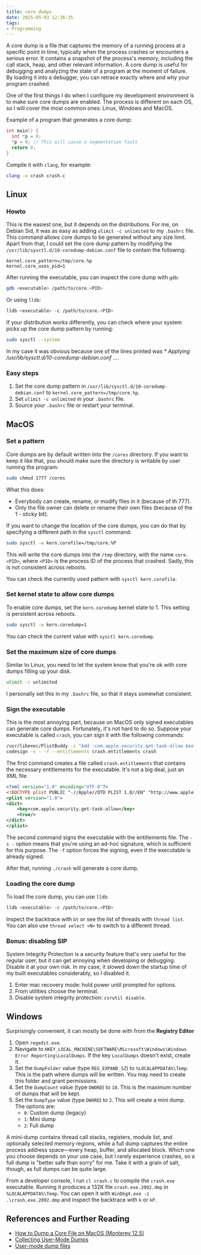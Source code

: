 ```yaml
---
title: core dumps
date: 2025-05-03 12:36:35
tags:
- Programming
---
```


A core dump is a file that captures the memory of a running process at a specific point in time, typically when the
process crashes or encounters a serious error. It contains a snapshot of the process's memory, including the call stack,
heap, and other relevant information. A core dump is useful for debugging and analyzing the state of a program at
the moment of failure. By loading it into a debugger, you can retrace exactly where and why your program crashed.

One of the first things I do when I configure my development environment is to make sure core dumps are enabled. The
process is different on each OS, so I will cover the most common ones: Linux, Windows and MacOS.

Example of a program that generates a core dump:

```c
int main() {
  int *p = 0;
  *p = 0; // This will cause a segmentation fault
  return 0;
}
```

Compile it with `clang`, for example:

```bash
clang -o crash crash.c
```

## Linux

### Howto

This is the easiest one, but it depends on the distributions. For me, on Debian Sid, it was as easy as adding
`ulimit -c unlimited` to my `.bashrc` file. This command allows core dumps to be generated without any size limit.  
Apart from that, I could set the core dump pattern by modifying the `/usr/lib/sysctl.d/10-coredump-debian.conf` file
to contain the following:

```
kernel.core_pattern=/tmp/core.%p
kernel.core_uses_pid=1
```
After running the executable, you can inspect the core dump with `gdb`:

```bash
gdb <executable> /path/to/core.<PID>
```

Or using `lldb`:

```bash
lldb <executable> -c /path/to/core.<PID>
``` 

If your distribution works differently, you can check where your system picks up the core dump pattern by running:

```bash
sudo sysctl --system
```

In my case it was obvious because one of the lines printed was _* Applying /usr/lib/sysctl.d/10-coredump-debian.conf ..._.

### Easy steps

1. Set the core dump pattern in `/usr/lib/sysctl.d/10-coredump-debian.conf` to `kernel.core_pattern=/tmp/core.%p`.
2. Set `ulimit -c unlimited` in your `.bashrc` file.
3. Source your `.bashrc` file or restart your terminal.

## MacOS

### Set a pattern

Core dumps are by default written into the `/cores` directory. If you want to keep it like that, you should make sure the
directory is writable by user running the program:

```bash
sudo chmod 1777 /cores
```

What this does:
- Everybody can create, rename, or modify files in it (because of th 777).
- Only the file owner can delete or rename their own files (because of the 1 - sticky bit).

If you want to change the location of the core dumps, you can do that by specifying a different path in the `sysctl` command:

```bash
sudo sysctl -w kern.corefile=/tmp/core.%P
```

This will write the core dumps into the `/tmp` directory, with the name `core.<PID>`, where `<PID>` is the process ID
of the process that crashed. Sadly, this is not consistent across reboots.

You can check the currently used pattern with `sysctl kern.corefile`.

### Set kernel state to allow core dumps

To enable core dumps, set the `kern.coredump` kernel state to 1. This setting is persistent across reboots.

```bash
sudo sysctl -w kern.coredump=1
```

You can check the current value with `sysctl kern.coredump`.

### Set the maximum size of core dumps

Similar to Linux, you need to let the system know that you're ok with core dumps filling up your disk.

```bash
ulimit -c unlimited
```

I personally set this in my `.bashrc` file, so that it stays somewhat consistent.

### Sign the executable

This is the most annoying part, because on MacOS only signed executables can generate core dumps. Fortunately, it's
not hard to do so. Suppose your executable is called `crash`, you can sign it with the following commands:

```bash
/usr/libexec/PlistBuddy -c "Add :com.apple.security.get-task-allow bool true" crash.entitlements
codesign -s - -f --entitlements crash.entitlements crash
```

The first command creates a file called `crash.entitlements` that contains the necessary entitlements for the executable.
It's not a big deal, just an XML file.

```xml
<?xml version="1.0" encoding="UTF-8"?>
<!DOCTYPE plist PUBLIC "-//Apple//DTD PLIST 1.0//EN" "http://www.apple.com/DTDs/PropertyList-1.0.dtd">
<plist version="1.0">
<dict>
	<key>com.apple.security.get-task-allow</key>
	<true/>
</dict>
</plist>
```

The second command signs the executable with the entitlements file. The `-s -` option means that you're using an ad-hoc
signature, which is sufficient for this purpose. The `-f` option forces the signing, even if the executable is already
signed.

After that, running `./crash` will generate a core dump.

### Loading the core dump

To load the core dump, you can use `lldb`:

```bash
lldb <executable> -c /path/to/core.<PID>
```

Inspect the backtrace with `bt` or see the list of threads with `thread list`. You can also use `thread select <N>`
to switch to a different thread.

### Bonus: disabling SIP

System Integrity Protection is a security feature that's very useful for the regular user, but it can get annoying when
developing or debugging. Disable it at your own risk. In my case, it slowed down the startup time of my built executables
considerably, so I disabled it.

1. Enter mac recovery mode: hold power until prompted for options.
2. From utilities choose the terminal.
3. Disable system integrity protection: `csrutil disable`.

## Windows

Surprisingly convenient, it can mostly be done with from the **Registry Editor**

1. Open `regedit.exe`.
2. Navigate to `HKEY_LOCAL_MACHINE\SOFTWARE\Microsoft\Windows\Windows Error Reporting\LocalDumps`. If the key `LocalDumps` doesn't exist, create it.
3. Set the `DumpFolder` value (type `REG_EXPAND_SZ`) to `%LOCALAPPDATA%\Temp`. This is the path where dumps will be written.
  You may need to create this folder and grant permissions.
4. Set the `DumpCount` value (type `DWORD`) to `10`. This is the maximum number of dumps that will be kept.
5. Set the `DumpType` value (type `DWORD`) to `2`. This will create a mini dump. The options are:
   - `0`: Custom dump (legacy)
   - `1`: Mini dump
   - `2`: Full dump

A mini-dump contains thread call stacks, registers, module list, and optionally selected memory regions, while a full
dump captures the entire process address space—every heap, buffer, and allocated block. Which one you choose depends on
your use case, but I rarely experience crashes, so a full dump is "better safe than sorry" for me. Take it with a grain
of salt, though, as full dumps can be quite large.

From a developer console, I run `cl crash.c` to compile the `crash.exe` executable. Running it produces a 132K file
`crash.exe.2092.dmp` in `%LOCALAPPDATA%\Temp`. You can open it with `WinDbgX.exe -z .\crash.exe.2092.dmp` and inspect
the backtrace with `k` or `kP`.

## References and Further Reading

- [How to Dump a Core File on MacOS (Monterey 12.5)](https://nasa.github.io/trick/howto_guides/How-to-dump-core-file-on-MacOS.html)
- [Collecting User-Mode Dumps](https://learn.microsoft.com/en-us/windows/win32/wer/collecting-user-mode-dumps)
- [User-mode dump files](https://learn.microsoft.com/en-us/windows-hardware/drivers/debugger/user-mode-dump-files)
